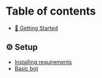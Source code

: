 # Table of contents

* [👋 Getting Started](README.md)

## ⚙ Setup

* [Installing requirements](setup/installing-requirements.md)
* [Basic bot](setup/basic-bot.md)
